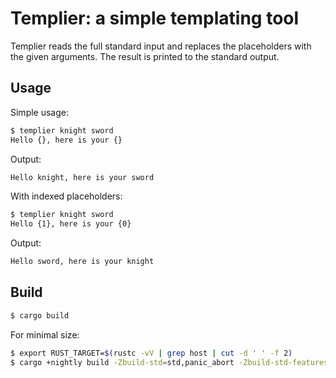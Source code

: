 # Templier: a simple templating tool

Templier reads the full standard input and replaces the placeholders with the given arguments.
The result is printed to the standard output.

## Usage

Simple usage:
```bash
$ templier knight sword
Hello {}, here is your {}
```
Output:
```bash
Hello knight, here is your sword
```

With indexed placeholders:
```bash
$ templier knight sword
Hello {1}, here is your {0}
```
Output:
```bash
Hello sword, here is your knight
```

## Build

```bash
$ cargo build
```

For minimal size:
```bash
$ export RUST_TARGET=$(rustc -vV | grep host | cut -d ' ' -f 2)
$ cargo +nightly build -Zbuild-std=std,panic_abort -Zbuild-std-features=panic_immediate_abort --target $RUST_TARGET --release
```
